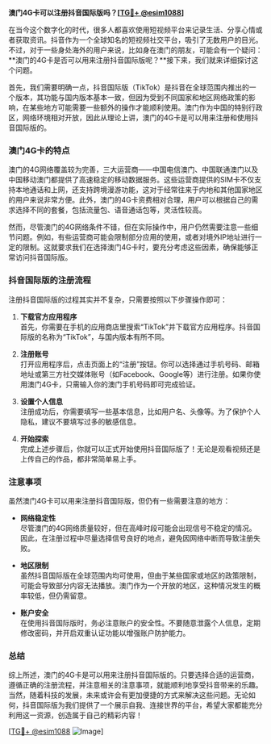 **澳门4G卡可以注册抖音国际版吗？[[TG💪+ @esim1088](https://t.me/s/esim1088)]**

在当今这个数字化的时代，很多人都喜欢使用短视频平台来记录生活、分享心情或者获取资讯。抖音作为一个全球知名的短视频社交平台，吸引了无数用户的目光。不过，对于一些身处海外的用户来说，比如身在澳门的朋友，可能会有一个疑问：**澳门的4G卡是否可以用来注册抖音国际版呢？**接下来，我们就来详细探讨这个问题。

首先，我们需要明确一点，抖音国际版（TikTok）是抖音在全球范围内推出的一个版本，其功能与国内版本基本一致，但因为受到不同国家和地区网络政策的影响，在某些地方可能需要一些额外的操作才能顺利使用。澳门作为中国的特别行政区，网络环境相对开放，因此从理论上讲，澳门的4G卡是可以用来注册和使用抖音国际版的。

### 澳门4G卡的特点

澳门的4G网络覆盖较为完善，三大运营商——中国电信澳门、中国联通澳门以及中国移动澳门都提供了高速稳定的移动数据服务。这些运营商提供的SIM卡不仅支持本地通话和上网，还支持跨境漫游功能，这对于经常往来于内地和其他国家地区的用户来说非常方便。此外，澳门的4G卡资费相对合理，用户可以根据自己的需求选择不同的套餐，包括流量包、语音通话包等，灵活性较高。

然而，尽管澳门的4G网络条件不错，但在实际操作中，用户仍然需要注意一些细节问题。例如，有些运营商可能会限制部分应用的使用，或者对境外IP地址进行一定的限制。这就要求我们在选择澳门4G卡时，要充分考虑这些因素，确保能够正常访问抖音国际版。

### 抖音国际版的注册流程

注册抖音国际版的过程其实并不复杂，只需要按照以下步骤操作即可：

1. **下载官方应用程序**  
   首先，你需要在手机的应用商店里搜索“TikTok”并下载官方应用程序。抖音国际版的名称为“TikTok”，与国内版本有所不同。

2. **注册账号**  
   打开应用程序后，点击页面上的“注册”按钮。你可以选择通过手机号码、邮箱地址或第三方社交媒体账号（如Facebook、Google等）进行注册。如果你使用澳门4G卡，只需输入你的澳门手机号码即可完成验证。

3. **设置个人信息**  
   注册成功后，你需要填写一些基本信息，比如用户名、头像等。为了保护个人隐私，建议不要填写过多的敏感信息。

4. **开始探索**  
   完成上述步骤后，你就可以正式开始使用抖音国际版了！无论是观看视频还是上传自己的作品，都非常简单易上手。

### 注意事项

虽然澳门4G卡可以用来注册抖音国际版，但仍有一些需要注意的地方：

- **网络稳定性**  
  尽管澳门的4G网络质量较好，但在高峰时段可能会出现信号不稳定的情况。因此，在注册过程中尽量选择信号良好的地点，避免因网络中断而导致注册失败。

- **地区限制**  
  虽然抖音国际版在全球范围内均可使用，但由于某些国家或地区的政策限制，可能会导致部分内容无法播放。澳门作为一个开放的地区，这种情况发生的概率较低，但仍需留意。

- **账户安全**  
  在使用抖音国际版时，务必注意账户的安全性。不要随意泄露个人信息，定期修改密码，并开启双重认证功能以增强账户防护能力。

### 总结

综上所述，澳门的4G卡是可以用来注册抖音国际版的。只要选择合适的运营商，遵循正确的注册流程，并注意相关的注意事项，就能顺利地享受抖音带来的乐趣。当然，随着科技的发展，未来或许会有更加便捷的方式来解决这些问题。无论如何，抖音国际版为我们提供了一个展示自我、连接世界的平台，希望大家都能充分利用这一资源，创造属于自己的精彩内容！

[[TG💪+ @esim1088](https://t.me/s/esim1088) ![Image](https://i.postimg.cc/4NQfJmqS/Snipaste-2025-05-13-00-14-12.png)]